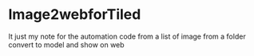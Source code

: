 # Image2webforTiled
It just my note for the automation code from a list of image from a folder convert to model and show on web
